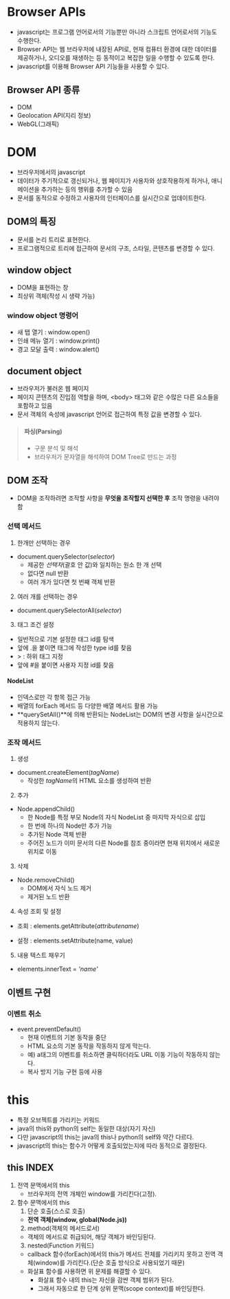 



# Browser APIs

- javascript는 프로그램 언어로서의 기능뿐만 아니라 스크립트 언어로서의 기능도 수행한다.
- Browser API는 웹 브라우저에 내장된 API로, 현재 컴퓨터 환경에 대한 데이터를 제공하거나, 오디오를 재생하는 등 동적이고 복잡한 일을 수행할 수 있도록 한다.
- javascript를 이용해 Browser API 기능들을 사용할 수 있다.

## Browser API 종류

- DOM
- Geolocation API(지리 정보)
- WebGL(그래픽)

# DOM

- 브라우저에서의 javascript
- 데이터가 주기적으로 갱신되거나, 웹 페이지가 사용자와 상호작용하게 하거나, 애니메이션을 추가하는 등의 행위를 추가할 수 있음
- 문서를 동적으로 수정하고 사용자의 인터페이스를 실시간으로 업데이트한다.

## DOM의 특징

- 문서를 논리 트리로 표현한다.
- 프로그램적으로 트리에 접근하여 문서의 구조, 스타일, 콘텐츠를 변경할 수 있다.


## window object

- DOM을 표현하는 창
- 최상위 객체(작성 시 생략 가능)

### window object 명령어

- 새 탭 열기 : window.open()
- 인쇄 메뉴 열기 : window.print()
- 경고 모달 출력 : window.alert()

## document object

- 브라우저가 불러온 웹 페이지
- 페이지 콘텐츠의 진입점 역할을 하며, \<body> 태그와 같은 수많은 다른 요소들을 포함하고 있음
- 문서 객체의 속성에 javascript 언어로 접근하여 특정 값을 변경할 수 있다.

> #### 파싱(Parsing)
>
> - 구문 분석 및 해석
> - 브라우저가 문자열을 해석하여 DOM Tree로 만드는 과정

## DOM 조작

- DOM을 조작하려면 조작할 사항을 **무엇을 조작할지 선택한 후** 조작 명령을 내려야 함

### 선택 메서드

1. 한개만 선택하는 경우

- document.querySelector(*selector*)
  - 제공한 *선택자*(괄호 안 값)와 일치하는 원소 한 개 선택
  - 없다면 null 반환
  - 여러 개가 있다면 첫 번째 객체 반환

2. 여러 개를 선택하는 경우

- document.querySelectorAll(*selector*)

3. 태그 조건 설정

- 일반적으로 기본 설정한 태그 id를 탐색
- 앞에 .을 붙이면 태그에 작성한 type id를 찾음
- \> : 하위 태그 지정
- 앞에 \#을 붙이면 사용자 지정 id를 찾음

#### NodeList

- 인덱스로만 각 항목 접근 가능
- 배열의 forEach 메서드 등 다양한 배열 메서드 활용 가능
- **querySetAll()**에 의해 반환되는 NodeList는 DOM의 변경 사항을 실시간으로 적용하지 않는다.

### 조작 메서드

1. 생성

- document.createElement(*tagName*)
  - 작성한 *tagName*의 HTML 요소를 생성하여 반환

2. 추가

- Node.appendChild()
  - 한 Node를 특정 부모 Node의 자식 NodeList 중 마지막 자식으로 삽입
  - 한 번에 하나의 Node만 추가 가능
  - 추가된 Node 객체 반환
  - 주어진 노드가 이미 문서의 다른 Node를 참조 중이라면 현재 위치에서 새로운 위치로 이동

3. 삭제

- Node.removeChild()
  - DOM에서 자식 노드 제거
  - 제거된 노드 반환

4. 속성 조회 및 설정

- 조회 : elements.getAttribute(*attributename*)

- 설정 : elements.setAttribute(name, value)

5. 내용 텍스트 채우기

- elements.innerText = *'name'*

## 이벤트 구현

### 이벤트 취소

- event.preventDefault()
  - 현재 이벤트의 기본 동작을 중단
  - HTML 요소의 기본 동작을 작동하지 않게 막는다.
  - 예) a태그의 이벤트를 취소하면 클릭하더라도 URL 이동 기능이 작동하지 않는다.
  - 복사 방지 기능 구현 등에 사용

# this

- 특정 오브젝트를 가리키는 키워드
- java의 this와 python의 self는 동일한 대상(자기 자신)
- 다만 javascript의 this는 java의 this나 python의 self와 약간 다르다.
- javascript의 this는 함수가 어떻게 호출되었는지에 따라 동적으로 결정된다.

## this INDEX

1. 전역 문맥에서의 this
   - 브라우저의 전역 개체인 window를 가리킨다(고정).
2. 함수 문맥에서의 this
   1. 단순 호출(스스로 호출)
   - **전역 객체(window, global(Node.js))**
   2. method(객체의 메서드로서)
   - 객체의 메서드로 취급되어, 해당 객체가 바인딩된다.
   3. nested(Function 키워드)
   - callback 함수(forEach)에서의 this가 메서드 전체를 가리키지 못하고 전역 객체(window)를 가리킨다.(단순 호출 방식으로 사용되었기 때문)
   - 화살표 함수를 사용하면 위 문제를 해결할 수 있다.
     - 화살표 함수 내의 this는 자신을 감싼 객체 범위가 된다.
     - 그래서 자동으로 한 단계 상위 문맥(scope context)를 바인딩한다.
